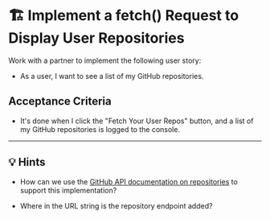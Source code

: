 # 🏗️ Implement a fetch() Request to Display User Repositories

Work with a partner to implement the following user story:

  * As a user, I want to see a list of my GitHub repositories.

## Acceptance Criteria

  * It's done when I click the "Fetch Your User Repos" button, and a list of my GitHub repositories is logged to the console.


---


## 💡 Hints

* How can we use the [GitHub API documentation on repositories](https://docs.github.com/en/rest/reference/repos#list-repositories-for-a-user) to support this implementation?

* Where in the URL string is the repository endpoint added?
